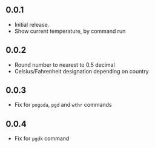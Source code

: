 ## 0.0.1
* Initial release.
* Show current temperature, by command run

## 0.0.2
* Round number to nearest to 0.5 decimal
* Celsius/Fahrenheit designation depending on country

## 0.0.3
* Fix for `pogoda`, `pgd` and `wthr` commands

## 0.0.4
* Fix for `pgdk` command
